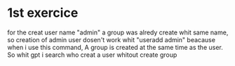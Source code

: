 # 1st exercice 
for the creat user name "admin" a group was alredy create whit same name, so creation of admin user dosen't work whit "useradd admin" beacause when i use this command, A group is created at the same time as the user. So whit gpt i search who creat a user whitout create group
